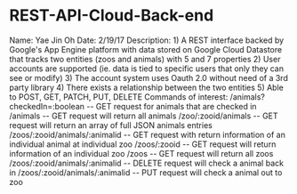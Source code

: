 # REST-API-Cloud-Back-end
Name:         Yae Jin Oh
Date:         2/19/17
Description:	1) A REST interface backed by Google's App Engine platform with data stored on Google Cloud 
				        Datastore that tracks two entities (zoos and animals) with 5 and 7 properties
              2) User accounts are supported (ie. data is tied to specific users that only they can 
				        see or modify)
              3) The account system uses Oauth 2.0 without need of a 3rd party library
              4) There exists a relationship between the two entities
              5) Able to POST, GET, PATCH, PUT, DELETE
              Commands of interest:
                  /animals?checkedIn=:boolean 	  -- GET request for animals that are checked in
 					        /animals 						            -- GET request will return all animals
                  /zoo/:zooid/animals 			      -- GET request will return an array of full JSON animals entries
 					        /zoos/:zooid/animals/:animalid	-- GET request with return information of an individual animal at individual zoo
 					        /zoos/:zooid 					          -- GET request will return information of an individual zoo
					        /zoos 							            -- GET request will return all zoos
 					        /zoos/:zooid/animals/:animalid 	-- DELETE request will check a animal back in
 					        /zoos/:zooid/animals/:animalid 	-- PUT request will check a animal out to zoo

